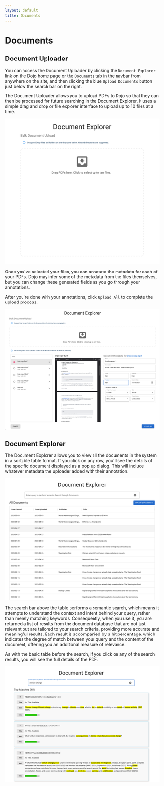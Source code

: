 ```yaml
---
layout: default
title: Documents
---
```


# Documents

## Document Uploader

You can access the Document Uploader by clicking the `Document Explorer` link on the Dojo home page or the `Documents` tab in the navbar from anywhere on the site, and then clicking the blue `Upload Documents` button just below the search bar on the right.

The Document Uploader allows you to upload PDFs to Dojo so that they can then be processed for future searching in the Document Explorer. It uses a simple drag and drop or file explorer interface to upload up to 10 files at a time.

![Document Explorer Upload](/img/document-explorer-upload.png)

Once you've selected your files, you can annotate the metadata for each of your PDFs. Dojo may infer some of the metadata from the files themselves, but you can change these generated fields as you go through your annotations.

After you're done with your annotations, click `Upload All` to complete the upload process.

![Document Explorer Annotate](/img/document-explorer-annotate.png)


## Document Explorer

The Document Explorer allows you to view all the documents in the system in a sortable table format. If you click on any row, you'll see the details of the specific document displayed as a pop up dialog. This will include whatever metadata the uploader added with their annotation.

![Document Explorer Table](/img/document-explorer-table.png)

The search bar above the table performs a semantic search, which means it attempts to understand the context and intent behind your query, rather than merely matching keywords. Consequently, when you use it, you are returned a list of results from the document database that are not just relevant but are tailored to your search criteria, providing more accurate and meaningful results. Each result is accompanied by a hit percentage, which indicates the degree of match between your query and the content of the document, offering you an additional measure of relevance.

As with the basic table before the search, if you click on any of the search results, you will see the full details of the PDF.

![Document Explorer Search](/img/document-explorer-search.png)